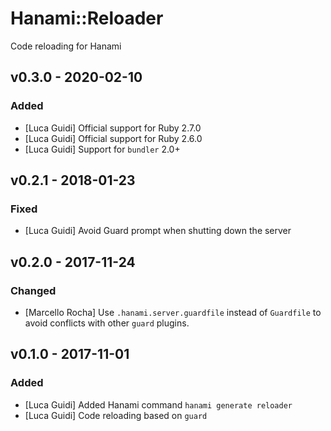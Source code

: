 # Hanami::Reloader
Code reloading for Hanami

## v0.3.0 - 2020-02-10
### Added
- [Luca Guidi] Official support for Ruby 2.7.0
- [Luca Guidi] Official support for Ruby 2.6.0
- [Luca Guidi] Support for `bundler` 2.0+

## v0.2.1 - 2018-01-23
### Fixed
- [Luca Guidi] Avoid Guard prompt when shutting down the server

## v0.2.0 - 2017-11-24
### Changed
- [Marcello Rocha] Use `.hanami.server.guardfile` instead of `Guardfile` to avoid conflicts with other `guard` plugins.

## v0.1.0 - 2017-11-01
### Added
- [Luca Guidi] Added Hanami command `hanami generate reloader`
- [Luca Guidi] Code reloading based on `guard`
